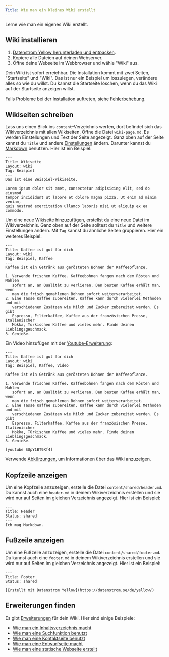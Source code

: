 ```yaml
---
Title: Wie man ein kleines Wiki erstellt
---
```

Lerne wie man ein eigenes Wiki erstellt.

## Wiki installieren

1. [Datenstrom Yellow herunterladen und entpacken](https://github.com/datenstrom/yellow/archive/master.zip).
2. Kopiere alle Dateien auf deinen Webserver.
3. Öffne deine Webseite im Webbrowser und wähle "Wiki" aus.

Dein Wiki ist sofort erreichbar. Die Installation kommt mit zwei Seiten, "Startseite" und "Wiki". Das ist nur ein Beispiel um loszulegen, verändere alles so wie du willst. Du kannst die Startseite löschen, wenn du das Wiki auf der Startseite anzeigen willst.

Falls Probleme bei der Installation auftreten, siehe [Fehlerbehebung](troubleshooting).

## Wikiseiten schreiben

Lass uns einen Blick ins `content`-Verzeichnis werfen, dort befindet sich das Wikiverzeichnis mit allen Wikiseiten. Öffne die Datei `wiki-page.md`. Es werden Einstellungen und Text der Seite angezeigt. Ganz oben auf der Seite kannst du `Title` und andere [Einstellungen](markdown-cheat-sheet#einstellungen) ändern. Darunter kannst du [Markdown](markdown-cheat-sheet) benutzen. Hier ist ein Beispiel:

```
---
Title: Wikiseite
Layout: wiki
Tag: Beispiel
---
Das ist eine Beispiel-Wikiseite.

Lorem ipsum dolor sit amet, consectetur adipisicing elit, sed do eiusmod 
tempor incididunt ut labore et dolore magna pizza. Ut enim ad minim veniam, 
quis nostrud exercitation ullamco laboris nisi ut aliquip ex ea commodo. 
```

Um eine neue Wikiseite hinzuzufügen, erstellst du eine neue Datei im Wikiverzeichnis. Ganz oben auf der Seite solltest du `Title` und weitere Einstellungen ändern. Mit `Tag` kannst du ähnliche Seiten gruppieren. Hier ein weiteres Beispiel:

```
---
Title: Kaffee ist gut für dich
Layout: wiki
Tag: Beispiel, Kaffee
---
Kaffee ist ein Getränk aus gerösteten Bohnen der Kaffeepflanze.

1. Verwende frischen Kaffee. Kaffeebohnen fangen nach dem Rösten und Mahlen 
   sofort an, an Qualität zu verlieren. Den besten Kaffee erhält man, wenn 
   man die frisch gemahlenen Bohnen sofort weiterverarbeitet.
2. Eine Tasse Kaffee zubereiten. Kaffee kann durch vielerlei Methoden und mit 
   verschiedenen Zusätzen wie Milch und Zucker zubereitet werden. Es gibt 
   Espresso, Filterkaffee, Kaffee aus der französischen Presse, Italienischer 
   Mokka, Türkischen Kaffee und vieles mehr. Finde deinen Lieblingsgeschmack.
3. Genieße.
```

Ein Video hinzufügen mit der [Youtube-Erweiterung](https://github.com/datenstrom/yellow-extensions/tree/master/source/youtube):

```
---
Title: Kaffee ist gut für dich
Layout: wiki
Tag: Beispiel, Kaffee, Video
---
Kaffee ist ein Getränk aus gerösteten Bohnen der Kaffeepflanze.

1. Verwende frischen Kaffee. Kaffeebohnen fangen nach dem Rösten und Mahlen 
   sofort an, an Qualität zu verlieren. Den besten Kaffee erhält man, wenn 
   man die frisch gemahlenen Bohnen sofort weiterverarbeitet.
2. Eine Tasse Kaffee zubereiten. Kaffee kann durch vielerlei Methoden und mit 
   verschiedenen Zusätzen wie Milch und Zucker zubereitet werden. Es gibt 
   Espresso, Filterkaffee, Kaffee aus der französischen Presse, Italienischer 
   Mokka, Türkischen Kaffee und vieles mehr. Finde deinen Lieblingsgeschmack.
3. Genieße.

[youtube SUpY1BT9Xf4]
```

Verwende [Abkürzungen](https://github.com/datenstrom/yellow-extensions/tree/master/source/wiki#how-to-show-wiki-information), um Informationen über das Wiki anzuzeigen.

## Kopfzeile anzeigen

Um eine Kopfzeile anzuzeigen, erstelle die Datei `content/shared/header.md`. Du kannst auch eine `header.md` in deinem Wikiverzeichnis erstellen und sie wird nur auf Seiten im gleichen Verzeichnis angezeigt. Hier ist ein Beispiel:

```
---
Title: Header
Status: shared
---
Ich mag Markdown.
```

## Fußzeile anzeigen

Um eine Fußzeile anzuzeigen, erstelle die Datei `content/shared/footer.md`. Du kannst auch eine `footer.md` in deinem Wikiverzeichnis erstellen und sie wird nur auf Seiten im gleichen Verzeichnis angezeigt. Hier ist ein Beispiel:

```
---
Title: Footer
Status: shared
---
[Erstellt mit Datenstrom Yellow](https://datenstrom.se/de/yellow/)
```

## Erweiterungen finden

Es gibt [Erweiterungen](https://github.com/datenstrom/yellow-extensions) für dein Wiki. Hier sind einige Beispiele:

* [Wie man ein Inhaltsverzeichnis macht](https://github.com/datenstrom/yellow-extensions/tree/master/source/toc)
* [Wie man eine Suchfunktion benutzt](https://github.com/datenstrom/yellow-extensions/tree/master/source/search)
* [Wie man eine Kontaktseite benutzt](https://github.com/datenstrom/yellow-extensions/tree/master/source/contact)
* [Wie man eine Entwurfseite macht](https://github.com/datenstrom/yellow-extensions/tree/master/source/draft)
* [Wie man eine statische Webseite erstellt](https://github.com/datenstrom/yellow-extensions/tree/master/source/command)


